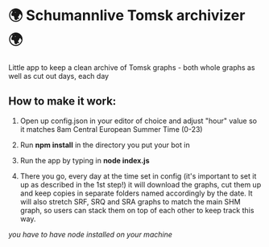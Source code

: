 # 🌍 Schumannlive Tomsk archivizer 🌍

Little app to keep a clean archive of Tomsk graphs - both whole graphs as well as cut out days, each day

## How to make it work:

1. Open up config.json in your editor of choice and adjust "hour" value so it matches 8am Central European Summer Time (0-23)

2. Run **npm install** in the directory you put your bot in

3. Run the app by typing in **node index.js**

4. There you go, every day at the time set in config (it's important to set it up as described in the 1st step!) it will download the graphs, cut them up and keep copies in separate folders named accordingly by the date. It will also stretch SRF, SRQ and SRA graphs to match the main SHM graph, so users can stack them on top of each other to keep track this way.

*you have to have node installed on your machine*

